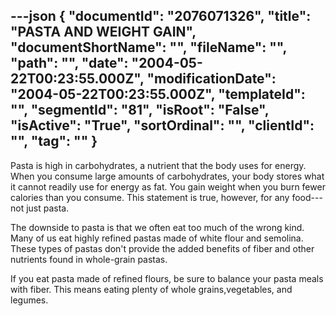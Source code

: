 ---json
{
  "documentId": "2076071326",
  "title": "PASTA AND WEIGHT GAIN",
  "documentShortName": "",
  "fileName": "",
  "path": "",
  "date": "2004-05-22T00:23:55.000Z",
  "modificationDate": "2004-05-22T00:23:55.000Z",
  "templateId": "",
  "segmentId": "81",
  "isRoot": "False",
  "isActive": "True",
  "sortOrdinal": "",
  "clientId": "",
  "tag": ""
}
---

Pasta is high in carbohydrates, a nutrient that the body uses for energy. When you consume large amounts of carbohydrates, your body stores what it cannot readily use for energy as fat. You gain weight when you burn fewer calories than you consume. This statement is true, however, for any food---not just pasta.

The downside to pasta is that we often eat too much of the wrong kind. Many of us eat highly refined pastas made of white flour and semolina. These types of pastas don't provide the added benefits of fiber and other nutrients found in whole-grain pastas.

If you eat pasta made of refined flours, be sure to balance your pasta meals with fiber. This means eating plenty of whole grains,vegetables, and legumes.

